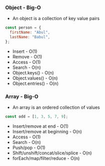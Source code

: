 ### Object - Big-O

- An object is a collection of key value pairs

```js
const person = {
  firstName: "Abul",
  lastName: "Babul",
};
```

- Insert - O(1)
- Remove - O(1)
- Access - O(1)
- Search - O(n)
- Object.keys() - O(n)
- Object.values() - O(n)
- Object.entries() - O(n)

### Array - Big-O

- An array is an ordered collection of values

```js
const odd = [1, 3, 5, 7, 9];
```

- Insert/remove at end - O(1)
- Insert/remove at beginning - O(n)
- Access - O(1)
- Search - O(n)
- Push/pop - O(1)
- Shift/unshift/concat/slice/splice - O(n)
- forEach/map/filter/reduce - O(n)
